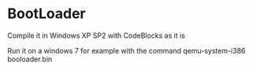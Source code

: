 # BootLoader

Compile it in Windows XP SP2 with CodeBlocks as it is

Run it on a windows 7 for example with the command qemu-system-i386 booloader.bin
